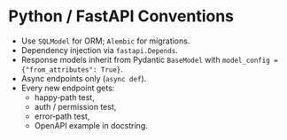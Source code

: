 # Python / FastAPI Conventions

* Use `SQLModel` for ORM; `Alembic` for migrations.
* Dependency injection via `fastapi.Depends`.
* Response models inherit from Pydantic `BaseModel` with `model_config = {"from_attributes": True}`.
* Async endpoints only (`async def`).
* Every new endpoint gets:
  * happy‑path test,
  * auth / permission test,
  * error‑path test,
  * OpenAPI example in docstring.